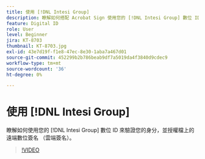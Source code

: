 ```yaml
---
title: 使用 [!DNL Intesi Group]
description: 瞭解如何搭配 Acrobat Sign 使用您的 [!DNL Intesi Group] 數位 ID
feature: Digital ID
role: User
level: Beginner
jira: KT-8703
thumbnail: KT-8703.jpg
exl-id: 43e7d19f-f1e8-47ec-8e30-1aba7a467d01
source-git-commit: 452299b2b786beab9df7a5019da4f3840d9cdec9
workflow-type: tm+mt
source-wordcount: '36'
ht-degree: 0%

---
```


# 使用 [!DNL Intesi Group]

瞭解如何使用您的 [!DNL Intesi Group] 數位 ID 來驗證您的身分，並授權檔上的遠端數位簽名 （雲端簽名）。

>[!VIDEO](https://video.tv.adobe.com/v/3443672?quality=12&learn=on&hidetitle=true&captions=chi_hant)
